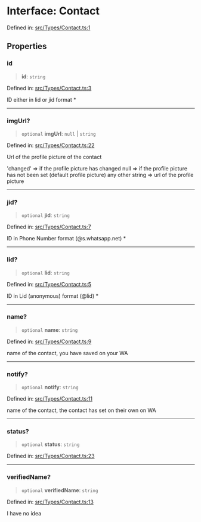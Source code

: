 # Interface: Contact

Defined in: [src/Types/Contact.ts:1](https://github.com/Fokusdotid/bail/blob/8b525f9ebcc20cb9acd0f880b6ad58976e38b117/src/Types/Contact.ts#L1)

## Properties

### id

> **id**: `string`

Defined in: [src/Types/Contact.ts:3](https://github.com/Fokusdotid/bail/blob/8b525f9ebcc20cb9acd0f880b6ad58976e38b117/src/Types/Contact.ts#L3)

ID either in lid or jid format *

***

### imgUrl?

> `optional` **imgUrl**: `null` \| `string`

Defined in: [src/Types/Contact.ts:22](https://github.com/Fokusdotid/bail/blob/8b525f9ebcc20cb9acd0f880b6ad58976e38b117/src/Types/Contact.ts#L22)

Url of the profile picture of the contact

'changed' => if the profile picture has changed
null => if the profile picture has not been set (default profile picture)
any other string => url of the profile picture

***

### jid?

> `optional` **jid**: `string`

Defined in: [src/Types/Contact.ts:7](https://github.com/Fokusdotid/bail/blob/8b525f9ebcc20cb9acd0f880b6ad58976e38b117/src/Types/Contact.ts#L7)

ID in Phone Number format (@s.whatsapp.net)  *

***

### lid?

> `optional` **lid**: `string`

Defined in: [src/Types/Contact.ts:5](https://github.com/Fokusdotid/bail/blob/8b525f9ebcc20cb9acd0f880b6ad58976e38b117/src/Types/Contact.ts#L5)

ID in Lid (anonymous) format (@lid) *

***

### name?

> `optional` **name**: `string`

Defined in: [src/Types/Contact.ts:9](https://github.com/Fokusdotid/bail/blob/8b525f9ebcc20cb9acd0f880b6ad58976e38b117/src/Types/Contact.ts#L9)

name of the contact, you have saved on your WA

***

### notify?

> `optional` **notify**: `string`

Defined in: [src/Types/Contact.ts:11](https://github.com/Fokusdotid/bail/blob/8b525f9ebcc20cb9acd0f880b6ad58976e38b117/src/Types/Contact.ts#L11)

name of the contact, the contact has set on their own on WA

***

### status?

> `optional` **status**: `string`

Defined in: [src/Types/Contact.ts:23](https://github.com/Fokusdotid/bail/blob/8b525f9ebcc20cb9acd0f880b6ad58976e38b117/src/Types/Contact.ts#L23)

***

### verifiedName?

> `optional` **verifiedName**: `string`

Defined in: [src/Types/Contact.ts:13](https://github.com/Fokusdotid/bail/blob/8b525f9ebcc20cb9acd0f880b6ad58976e38b117/src/Types/Contact.ts#L13)

I have no idea

